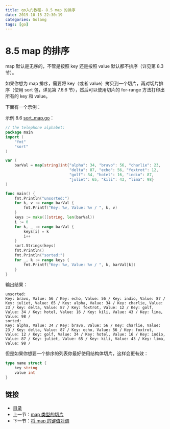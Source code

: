 ```yaml
---
title: go入门教程- 8.5 map 的排序   
date: 2019-10-15 22:30:19   
categories: Golang   
tags: [go]   
---
```

# 8.5 map 的排序

map 默认是无序的，不管是按照 key 还是按照 value 默认都不排序（详见第 8.3 节）。

如果你想为 map 排序，需要将 key（或者 value）拷贝到一个切片，再对切片排序（使用 sort 包，详见第 7.6.6 节），然后可以使用切片的 for-range 方法打印出所有的 key 和 value。

下面有一个示例：

示例 8.6 [sort_map.go](examples/chapter_8/sort_map.go)：

```go
// the telephone alphabet:
package main
import (
	"fmt"
	"sort"
)

var (
	barVal = map[string]int{"alpha": 34, "bravo": 56, "charlie": 23,
							"delta": 87, "echo": 56, "foxtrot": 12,
							"golf": 34, "hotel": 16, "indio": 87,
							"juliet": 65, "kili": 43, "lima": 98}
)

func main() {
	fmt.Println("unsorted:")
	for k, v := range barVal {
		fmt.Printf("Key: %v, Value: %v / ", k, v)
	}
	keys := make([]string, len(barVal))
	i := 0
	for k, _ := range barVal {
		keys[i] = k
		i++
	}
	sort.Strings(keys)
	fmt.Println()
	fmt.Println("sorted:")
	for _, k := range keys {
		fmt.Printf("Key: %v, Value: %v / ", k, barVal[k])
	}
}
```

输出结果：

	unsorted:
	Key: bravo, Value: 56 / Key: echo, Value: 56 / Key: indio, Value: 87 / Key: juliet, Value: 65 / Key: alpha, Value: 34 / Key: charlie, Value: 23 / Key: delta, Value: 87 / Key: foxtrot, Value: 12 / Key: golf, Value: 34 / Key: hotel, Value: 16 / Key: kili, Value: 43 / Key: lima, Value: 98 /
	sorted:
	Key: alpha, Value: 34 / Key: bravo, Value: 56 / Key: charlie, Value: 23 / Key: delta, Value: 87 / Key: echo, Value: 56 / Key: foxtrot, Value: 12 / Key: golf, Value: 34 / Key: hotel, Value: 16 / Key: indio, Value: 87 / Key: juliet, Value: 65 / Key: kili, Value: 43 / Key: lima, Value: 98 /

但是如果你想要一个排序的列表你最好使用结构体切片，这样会更有效：

```go
type name struct {
	key string
	value int
}
```

## 链接

- [目录](https://blog.zshipu.com/2019/10/15/golang/20191015/directory/)
- 上一节：[map 类型的切片](file://08.4.md)
- 下一节：[将 map 的键值对调](file://08.6.md)
